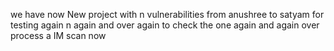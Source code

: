 we have now New project with n vulnerabilities from anushree to satyam for testing again n again and over again to check the one
again and again over process a IM scan now 
